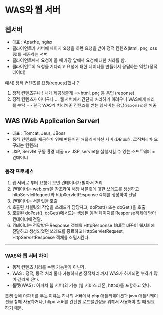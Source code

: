 # WAS와 웹 서버



## 웹서버
- 대표 : Apache, nginx
- 클라이언트가 서버에 페이지 요청을 하면 요청을 받아 정적 컨텐츠(html, png, css 등)를 제공하는 서버
- 클라이언트에서 요청이 올 때 가장 앞에서 요청에 대한 처리를 함.
- 클라이언트의 요청을 기다리고 요청에 대한 데이터를 만들어서 응답하는 역할 (정적 데이터)


예시)
정적 컨텐츠를 요청(request)했나 ?
1. 정적 컨텐츠구나 ! 내가 제공해줄게 => html, png 등 응답 (reponse)
2. 정적 컨텐츠가 아니구나 ... 웹 서버에서 간단히 처리하기 어려우니 WAS에게 처리를 부탁 
  => 결국 WAS가 처리해준 컨텐츠를 받는 웹서버는 응답(reponse)을 해줌
  
  
## WAS (Web Application Server)
- 대표 : Tomcat, Jeus, JBoss
- 동적 컨텐츠를 제공하기 위해 만들어진 애플리케이션 서버 (DB 조회, 로직처리가 요구되는 컨텐츠)
- JSP, Servlet 구동 환경 제공
 => JSP, servlet을 실행시킬 수 있는 소프트웨어 = 컨테이너

### 동작 프로세스
 1. 웹 서버로 부터 요청이 오면 컨테이너가 받아서 처리
 2. 컨테이너는 web.xml을 참조하여 해당 서블릿에 대한 쓰레드를 생성하고 httpServletRequest와 httpServletResponse 객체를 생성하여 전달
 3. 컨테이너는 서블릿을 호출
 4. 호출된 서블릿의 작업을 쓰레드가 담당하고, doPost() 또는 doGet()을 호출
 5. 호출된 doPost(), doGet()메서드는 생성된 동적 페이지를 Response객체에 담아 컨테이너에 전달.
 6. 컨테이너는 전달받은 Response 객체를 HttpResponse 형태로 바꾸어 웹서버에 전달하고 생성되었던 쓰레드를 종료하고 HttpServletRequest, HttpServletResponse 객체를 소멸시킨다.

<hr/>

### WAS와 웹 서버 차이

- 동적 컨텐츠 처리를 수행 가능한가 아닌가.
- WAS : 정적, 동적 처리 둘다 가능하지만 정적처리 까지 WAS가 하게되면 부하가 많이 걸리게 된다.
- 톰캣(WAS) : 아파치(웹 서버)의 기능 (웹 서비스 데몬, httpd)를 포함하고 있다.

톰캣 앞에 아파치를 두는 이유는 하나의 서버에서 php 애플리케이션과 java 애플리케이션을 함께 사용하거나, httpd 서버를 간단한 로드밸런싱을 위해서 사용해야 할 때 필요하기 때문.

